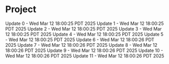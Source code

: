 # Project
Update 0 - Wed Mar 12 18:00:25 PDT 2025
Update 1 - Wed Mar 12 18:00:25 PDT 2025
Update 2 - Wed Mar 12 18:00:25 PDT 2025
Update 3 - Wed Mar 12 18:00:25 PDT 2025
Update 4 - Wed Mar 12 18:00:25 PDT 2025
Update 5 - Wed Mar 12 18:00:25 PDT 2025
Update 6 - Wed Mar 12 18:00:26 PDT 2025
Update 7 - Wed Mar 12 18:00:26 PDT 2025
Update 8 - Wed Mar 12 18:00:26 PDT 2025
Update 9 - Wed Mar 12 18:00:26 PDT 2025
Update 10 - Wed Mar 12 18:00:26 PDT 2025
Update 11 - Wed Mar 12 18:00:26 PDT 2025
